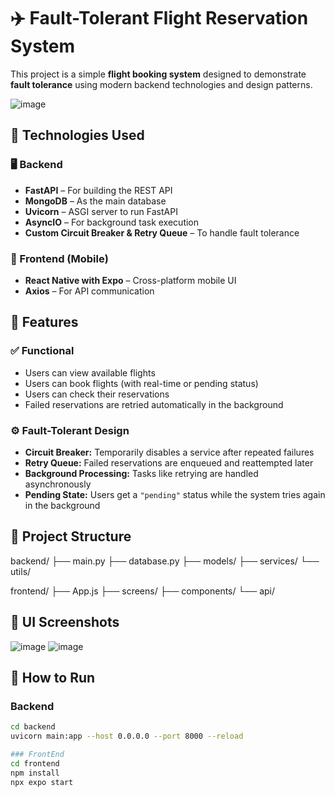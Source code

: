 # ✈️ Fault-Tolerant Flight Reservation System

This project is a simple **flight booking system** designed to demonstrate **fault tolerance** using modern backend technologies and design patterns.

![image](https://github.com/user-attachments/assets/338a41bc-a25a-4063-b3ed-2de456371015)

## 🔧 Technologies Used

### 🖥️ Backend
- **FastAPI** – For building the REST API
- **MongoDB** – As the main database
- **Uvicorn** – ASGI server to run FastAPI
- **AsyncIO** – For background task execution
- **Custom Circuit Breaker & Retry Queue** – To handle fault tolerance

### 📱 Frontend (Mobile)
- **React Native with Expo** – Cross-platform mobile UI
- **Axios** – For API communication

## 🧠 Features

### ✅ Functional
- Users can view available flights
- Users can book flights (with real-time or pending status)
- Users can check their reservations
- Failed reservations are retried automatically in the background

### ⚙️ Fault-Tolerant Design
- **Circuit Breaker:** Temporarily disables a service after repeated failures
- **Retry Queue:** Failed reservations are enqueued and reattempted later
- **Background Processing:** Tasks like retrying are handled asynchronously
- **Pending State:** Users get a `"pending"` status while the system tries again in the background

## 📂 Project Structure
backend/ ├── main.py ├── database.py ├── models/ ├── services/ └── utils/

frontend/ ├── App.js ├── screens/ ├── components/ └── api/

## 📸 UI Screenshots

![image](https://github.com/user-attachments/assets/1e654eee-9c49-4122-b56f-413fed98f2a5)
![image](https://github.com/user-attachments/assets/2de5647e-1f7d-48c7-824d-e8c2b99bf255)


## 🚀 How to Run

### Backend
```bash
cd backend
uvicorn main:app --host 0.0.0.0 --port 8000 --reload

### FrontEnd
cd frontend
npm install
npx expo start
